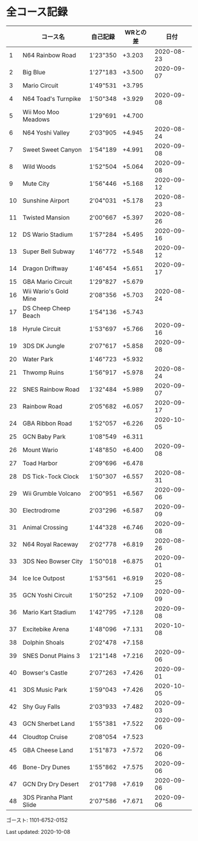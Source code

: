 # 全コース記録

||コース名|自己記録|WRとの差|日付
|--|--|--|--|--|
|1|N64 Rainbow Road|1'23"350|+3.203|2020-08-23|
|2|Big Blue|1'27"183|+3.500|2020-09-07|
|3|Mario Circuit|1'49"531|+3.795||
|4|N64 Toad's Turnpike|1'50"348|+3.929|2020-09-08|
|5|Wii Moo Moo Meadows|1'29"691|+4.700||
|6|N64 Yoshi Valley|2'03"905|+4.945|2020-08-24|
|7|Sweet Sweet Canyon|1'54"189|+4.991|2020-09-08|
|8|Wild Woods|1'52"504|+5.064|2020-09-08|
|9|Mute City|1'56"446|+5.168|2020-09-12|
|10|Sunshine Airport|2'04"031|+5.178|2020-08-23|
|11|Twisted Mansion|2'00"667|+5.397|2020-08-26|
|12|DS Wario Stadium|1'57"284|+5.495|2020-09-16|
|13|Super Bell Subway|1'46"772|+5.548|2020-09-12|
|14|Dragon Driftway|1'46"454|+5.651|2020-09-17|
|15|GBA Mario Circuit|1'29"827|+5.679||
|16|Wii Wario's Gold Mine|2'08"356|+5.703|2020-08-24|
|17|DS Cheep Cheep Beach|1'54"136|+5.743||
|18|Hyrule Circuit|1'53"697|+5.766|2020-09-16|
|19|3DS DK Jungle|2'07"617|+5.858|2020-09-08|
|20|Water Park|1'46"723|+5.932||
|21|Thwomp Ruins|1'56"917|+5.978|2020-08-24|
|22|SNES Rainbow Road|1'32"484|+5.989|2020-09-07|
|23|Rainbow Road|2'05"682|+6.057|2020-09-17|
|24|GBA Ribbon Road|1'52"057|+6.226|2020-10-05|
|25|GCN Baby Park|1'08"549|+6.311||
|26|Mount Wario|1'48"850|+6.400|2020-09-08|
|27|Toad Harbor|2'09"696|+6.478||
|28|DS Tick-Tock Clock|1'50"307|+6.557|2020-08-31|
|29|Wii Grumble Volcano|2'00"951|+6.567|2020-09-06|
|30|Electrodrome|2'03"296|+6.587|2020-09-09|
|31|Animal Crossing|1'44"328|+6.746|2020-09-08|
|32|N64 Royal Raceway|2'02"778|+6.819|2020-08-26|
|33|3DS Neo Bowser City|1'50"018|+6.875|2020-09-01|
|34|Ice Ice Outpost|1'53"561|+6.919|2020-08-25|
|35|GCN Yoshi Circuit|1'50"252|+7.109|2020-09-09|
|36|Mario Kart Stadium|1'42"795|+7.128|2020-09-08|
|37|Excitebike Arena|1'48"096|+7.131|2020-10-08|
|38|Dolphin Shoals|2'02"478|+7.158||
|39|SNES Donut Plains 3|1'21"148|+7.216|2020-09-06|
|40|Bowser's Castle|2'07"263|+7.426|2020-09-01|
|41|3DS Music Park|1'59"043|+7.426|2020-10-05|
|42|Shy Guy Falls|2'03"933|+7.482|2020-09-03|
|43|GCN Sherbet Land|1'55"381|+7.522|2020-09-06|
|44|Cloudtop Cruise|2'08"054|+7.523||
|45|GBA Cheese Land|1'51"873|+7.572|2020-09-06|
|46|Bone-Dry Dunes|1'55"862|+7.575|2020-09-06|
|47|GCN Dry Dry Desert|2'01"798|+7.619|2020-09-06|
|48|3DS Piranha Plant Slide|2'07"586|+7.671|2020-09-06|

ゴースト: 1101-6752-0152

Last updated: 2020-10-08
